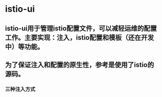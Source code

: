 # istio-ui

## istio-ui用于管理istio配置文件，可以减轻运维的配置工作。主要实现：注入，istio配置和模板（还在开发中）等功能。
## 为了保证注入和配置的原生性，参考是使用了istio的源码。


### 三种注入方式


